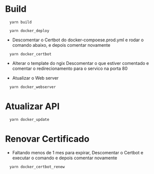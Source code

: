 # Build

```
  yarn build

  yarn docker_deploy
```

- Descomentar o Certbot do docker-compoese.prod.yml e rodar o comando abaixo, e depois comentar novamente

```
  yarn docker_certbot
```

- Alterar o template do ngix Descomentar o que estiver comentado e comentar o redirecionamento para o servico na porta 80

- Atualizar o Web server

```
  yarn docker_webserver
```

# Atualizar API

```
  yarn docker_update
```

# Renovar Certificado

- Faltando menos de 1 mes para expirar, Descomentar o Certbot e executar o comando e depois comentar novamente

```
  yarn docker_certbot_renew
```

